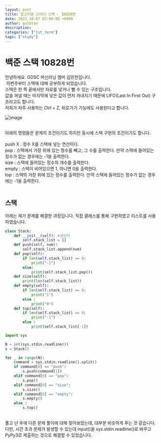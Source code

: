 ```yaml
---
layout: post
title: 알고리즘 스터디 스택 - 10828번
date: 2021-10-07 03:00:00 +0900
author: goldtan
description:
categories: ["1st_term"]
tags: ["study"]
---
```


# 백준 스택 10828번

​안녕하세요. GDSC 머신러닝 멤버 김민찬입니다. <br>​
​이번주부터 스택에 대해 공부하게 되었습니다.<br>
스택은 한 쪽 끝에서만 자료를 넣거나 뺄 수 있는 구조입니다.<br>
값을 꺼낼 때는 마지막에 넣은 값이 먼저 꺼내지기 때문에 LIFO(Last In First Out) 구조라고도 합니다.<br>
저희가 자주 사용하는 Ctrl + Z, 뒤로가기 기능에도 사용된다고 합니다.

![image](https://user-images.githubusercontent.com/83542989/136497369-3b316709-3178-47e1-bf9e-cb7f1ae342e0.png)

<br>
아래의 명령들은 문제의 조건이기도 하지만 동시에 스택 구현의 조건이기도 합니다.<br> 
<br>
push X : 정수 X를 스택에 넣는 연산이다.<br>
pop : 스택에서 가장 위에 있는 정수를 빼고, 그 수를 출력한다. 만약 스택에 들어있는 정수가 없는 경우에는 -1을 출력한다.<br>
size : 스택에 들어있는 정수의 개수를 출력한다. <br>
empty : 스택이 비어있으면 1, 아니면 0을 출력한다. <br>
top : 스택의 가장 위에 있는 정수를 출력한다. 만약 스택에 들어있는 정수가 없는 경우에는 -1을 출력한다. <br>
<br>

## 스택

아래는 제가 문제를 해결한 과정입니다. 직접 클래스를 통해 구현하였고 리스트를 사용하였습니다.<br>

```python
class Stack:
    def __init__(self): #생성자
        self.stack_list = []
    def push(self, num):
        self.stack_list.append(num)
    def pop(self):
        if len(self.stack_list) == 0:
            print("-1")
        else:
            print(self.stack_list.pop())
    def size(self):
        print(len(self.stack_list))
    def empty(self):
        if len(self.stack_list) == 0:
            print("1")
        else :
            print("0")
    def top(self):
        if len(self.stack_list) == 0:
            print("-1")
        else :
            print(self.stack_list[-1])

import sys

N = int(sys.stdin.readline())
s = Stack()

for _ in range(N):
    command = sys.stdin.readline().split()
    if command[0] == "push":
        s.push(command[1])
    elif command[0] == "pop":
        s.pop()
    elif command[0] == "size":
        s.size()
    elif command[0] == "empty":
        s.empty()
    else :
        s.top()

```

<br>
풀고 난 후에 다른 문제 풀이에 대해 찾아보았는데, 대부분 비슷하게 푸는 것 같습니다.<br>
다만, 시간 초과 문제가 발생할 수 있는데 input()을 sys.stdin.readline()로 바꾸고 PyPy3로 제출하는 것으로 해결할 수 있었습니다.

